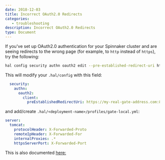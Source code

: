 ```yaml
---
date: 2018-12-03
title: Incorrect OAuth2.0 Redirects
categories:
   - troubleshooting
description: Incorrect OAuth2.0 Redirects
type: Document
---
```


If you've set up OAuth2.0 authentication for your Spinnaker cluster and are seeing redirects to the wrong page (for example, to `http` instead of `https`), try the following:

```bash
hal config security authn oauth2 edit --pre-established-redirect-uri https://my-real-gate-address.com:8084/login
```

This will modify your `.hal/config` with this field:
```yml
  security:
    authn:
      oauth2:
        client:
          preEstablishedRedirectUri: https://my-real-gate-address.com:8084/login
```

and add/create `.hal/<deployment-name>/profiles/gate-local.yml`:
```yml
server:
  tomcat:
    protocolHeader: X-Forwarded-Proto
    remoteIpHeader: X-Forwarded-For
    internalProxies: .*
    httpsServerPort: X-Forwarded-Port
```

This is also documented [here:](https://www.spinnaker.io/setup/security/authentication/oauth/#network-architecture-and-ssl-termination)